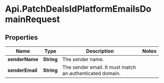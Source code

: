 # Api.PatchDealsIdPlatformEmailsDomainRequest

## Properties

Name | Type | Description | Notes
------------ | ------------- | ------------- | -------------
**senderName** | **String** | The sender name. | 
**senderEmail** | **String** | The sender email. It must match an authenticated domain. | 


